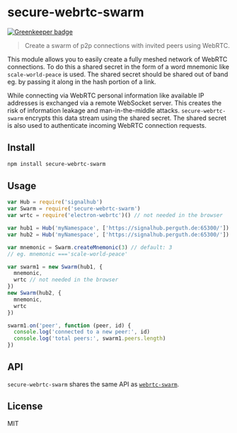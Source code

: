 # secure-webrtc-swarm

[![Greenkeeper badge](https://badges.greenkeeper.io/perguth/secure-webrtc-swarm.svg)](https://greenkeeper.io/)

> Create a swarm of p2p connections with invited peers using WebRTC.

This module allows you to easily create a fully meshed network of WebRTC connections. To do this a shared secret in the form of a word mnemonic like `scale-world-peace` is used. The shared secret should be shared out of band eg. by passing it along in the hash portion of a link.

While connecting via WebRTC personal information like available IP addresses is exchanged via a remote WebSocket server. This creates the risk of information leakage and man-in-the-middle attacks. `secure-webrtc-swarm` encrypts this data stream using the shared secret. The shared secret is also used to authenticate incoming WebRTC connection requests.

## Install

```sh
npm install secure-webrtc-swarm
```

## Usage

```js
var Hub = require('signalhub')
var Swarm = require('secure-webrtc-swarm')
var wrtc = require('electron-webrtc')() // not needed in the browser

var hub1 = Hub('myNamespace', ['https://signalhub.perguth.de:65300/'])
var hub2 = Hub('myNamespace', ['https://signalhub.perguth.de:65300/'])

var mnemonic = Swarm.createMnemonic(3) // default: 3
// eg. mnemonic ==='scale-world-peace'

var swarm1 = new Swarm(hub1, {
  mnemonic,
  wrtc // not needed in the browser
})
new Swarm(hub2, {
  mnemonic,
  wrtc
})

swarm1.on('peer', function (peer, id) {
  console.log('connected to a new peer:', id)
  console.log('total peers:', swarm1.peers.length)
})
```

## API

`secure-webrtc-swarm` shares the same API as [`webrtc-swarm`](https://github.com/mafintosh/webrtc-swarm#api).

## License

MIT
